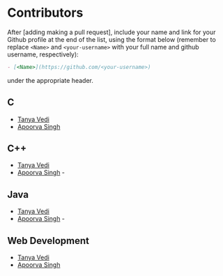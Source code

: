 # Contributors

After [adding making a pull request], include your name and link for your Github profile at the end of the list, using the format below (remember to replace `<Name>` and `<your-username>` with your full name and github username, respectively):

```markdown
- [<Name>](https://github.com/<your-username>)
```

under the appropriate header.

## C

- [Tanya Vedi](https://github.com/tanya-vedi)
- [Apoorva Singh](https://github.com/apoorvasingh17)


## C++

- [Tanya Vedi](https://github.com/tanya-vedi)
- [Apoorva Singh](https://github.com/apoorvasingh17)
-[<Yukti Gupta>](https://github.com/<xyzyg>)


## Java

- [Tanya Vedi](https://github.com/tanya-vedi)
- [Apoorva Singh](https://github.com/apoorvasingh17)
-[<Yukti Gupta>](https://github.com/<xyzyg>)


## Web Development 

- [Tanya Vedi](https://github.com/tanya-vedi)
- [Apoorva Singh](https://github.com/apoorvasingh17)
